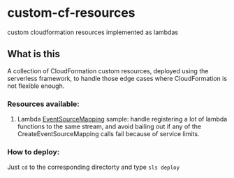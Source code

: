 # custom-cf-resources
custom cloudformation resources implemented as lambdas

## What is this
A collection of CloudFormation custom resources, deployed using the serverless framework, to handle those edge cases where CloudFormation is not flexible enough.

### Resources available:

1. Lambda [EventSourceMapping](event-source-mapping) sample: handle registering a lot of lambda functions to the same stream, and avoid bailing out if any of the CreateEventSourceMapping calls fail because of service limits.


### How to deploy:
Just `cd` to the corresponding directorty and type `sls deploy`



